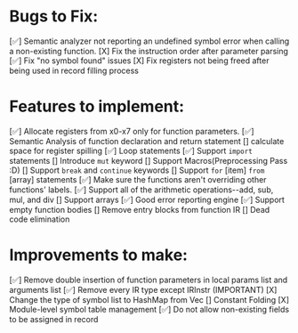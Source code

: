 # Bugs to Fix:
[✅] Semantic analyzer not reporting an undefined symbol error when calling a non-existing function.
[X] Fix the instruction order after parameter parsing
[✅] Fix "no symbol found" issues
[X] Fix registers not being freed after being used in record filling process

# Features to implement:
[✅] Allocate registers from x0-x7 only for function parameters.
[✅] Semantic Analysis of function declaration and return statement
[] calculate space for register spilling
[✅] Loop statements
[✅] Support `import` statements
[] Introduce `mut` keyword
[] Support Macros(Preprocessing Pass :D)
[] Support `break` and `continue` keywords
[] Support `for` [item] `from` [array] statements
[✅] Make sure the functions aren't overriding other functions' labels.
[✅] Support all of the arithmetic operations--add, sub, mul, and div
[] Support arrays
[✅] Good error reporting engine
[✅] Support empty function bodies
[] Remove entry blocks from function IR
[] Dead code elimination

# Improvements to make:
[✅] Remove double insertion of function parameters in local params list and arguments list
[✅] Remove every IR type except IRInstr (IMPORTANT)
[X] Change the type of symbol list to HashMap from Vec
[] Constant Folding
[X] Module-level symbol table management
[✅] Do not allow non-existing fields to be assigned in record